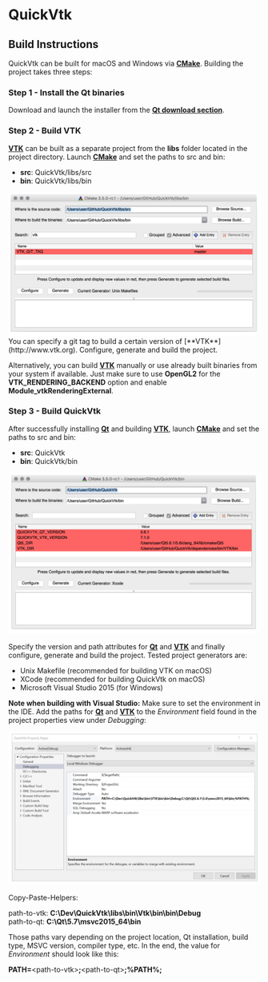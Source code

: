 QuickVtk
===
Build Instructions
----

QuickVtk can be built for macOS and Windows via [**CMake**](https://cmake.org). Building the project takes three steps:

### Step 1 - Install the Qt binaries

Download and launch the installer from the [**Qt download section**](https://www.qt.io/download/).

### Step 2 - Build VTK

[**VTK**](http://www.vtk.org) can be built as a separate project from the **libs** folder located in the project directory. Launch [**CMake**](https://cmake.org) and set the paths to src and bin:

- **src**: QuickVtk/libs/src
- **bin**: QuickVtk/libs/bin

<center>
	<img src="img/cmake2.png"/>
</center>
You can specify a git tag to build a certain version of [**VTK**](http://www.vtk.org). Configure, generate and build the project.

Alternatively, you can build [**VTK**](http://www.vtk.org) manually or use already built binaries from your system if available. Just make sure to use  **OpenGL2** for the **VTK\_RENDERING\_BACKEND** option and enable **Module\_vtkRenderingExternal**. 

### Step 3 - Build QuickVtk
After successfully installing [**Qt**](http://www.qt.io) and building [**VTK**](http://www.vtk.org), launch [**CMake**](https://cmake.org) and set the paths to src and bin:

- **src**: QuickVtk
- **bin**: QuickVtk/bin

<center>
	<img src="img/cmake1.png"/>
</center>

Specify the version and path attributes for [**Qt**](http://www.qt.io) and [**VTK**](http://www.vtk.org) and finally configure, generate and build the project. Tested project generators are:

- Unix Makefile (recommended for building VTK on macOS)
- XCode (recommended for building QuickVtk on macOS)
- Microsoft Visual Studio 2015 (for Windows)

**Note when building with Visual Studio:**
Make sure to set the environment in the IDE. Add the paths for [**Qt**](http://www.qt.io) and [**VTK**](http://www.vtk.org) to the *Environment* field found in the project properties view under *Debugging*:

<center>
	<img src="img/vs1.png"/>
</center>

Copy-Paste-Helpers:

path-to-vtk: **C:\Dev\QuickVtk\libs\bin\Vtk\bin\bin\Debug**   
path-to-qt: **C:\Qt\5.7\msvc2015_64\bin**

Those paths vary depending on the project location, Qt installation, build type, MSVC version, compiler type, etc. In the end, the value for *Environment* should look like this: 

**PATH=**\<path-to-vtk\>**;**\<path-to-qt\>**;%PATH%;**

